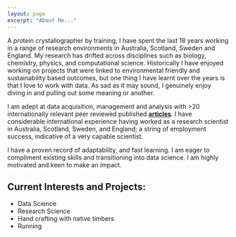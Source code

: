 ```yaml
---
layout: page
excerpt: "About Me..."
---
```


A protein crystallographer by training, I have spent the last 18 years working in a range of research environments in Australia, Scotland, Sweden and England. My research has drifted across disciplines such as biology, chemistry, physics, and computational science. Historically I have enjoyed working on projects that were linked to environmental friendly and sustainability based outcomes, but one thing I have learnt over the years is that I love to work with data. As sad as it may sound, I genuinely enjoy diving in and pulling out some meaning or another. 

I am adept at data acquisition, management and analysis with >20 internationally relevant peer reviewed published **[articles](https://scholar.google.com/citations?user=pMLL7IoAAAAJ&hl=en)**. I have considerable international experience having worked as a research scientist in Australia, Scotland, Sweden, and England; a string of employment success, indicative of a very capable scientist. 

I have a proven record of adaptability, and fast learning. I am eager to compliment existing skills and transitioning into data science. I am highly motivated and keen to make an impact.



## Current Interests and Projects:

- Data Science
- Research Science
- Hand crafting with native timbers 
- Running

